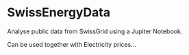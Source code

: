 # SwissEnergyData


Analyse public data from SwissGrid using a Jupiter Notebook.

Can be used together with Electricity prices...
